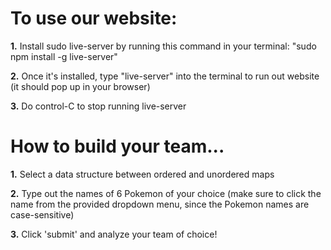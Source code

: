 <h1>To use our website:</h1>

<b>1.</b> Install sudo live-server by running this command in your terminal: "sudo npm install -g live-server"

<b>2.</b> Once it's installed, type "live-server" into the terminal to run out website (it should pop up in your browser)

<b>3.</b> Do control-C to stop running live-server


<h1>How to build your team...</h1>

<b>1.</b> Select a data structure between ordered and unordered maps

<b>2.</b> Type out the names of 6 Pokemon of your choice (make sure to click the name from the provided dropdown menu, since the Pokemon names are case-sensitive)

<b>3.</b> Click 'submit' and analyze your team of choice!
